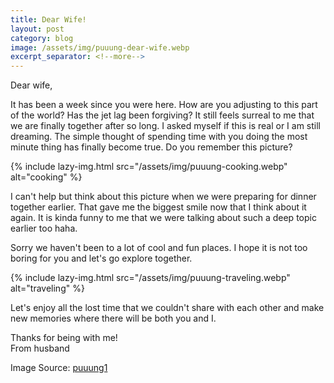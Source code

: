 ```yaml
---
title: Dear Wife!
layout: post
category: blog
image: /assets/img/puuung-dear-wife.webp
excerpt_separator: <!--more-->
---
```

Dear wife,

It has been a week since you were here. How are you adjusting to this part of the world? Has the jet lag been forgiving? It still feels surreal to me that we are finally together after so long. I asked myself if this is real or I am still dreaming. The simple thought of spending time with you doing the most minute thing has finally become true. Do you remember this picture?

<!--more-->

{% include lazy-img.html src="/assets/img/puuung-cooking.webp" alt="cooking" %}

I can't help but think about this picture when we were preparing for dinner together earlier. That gave me the biggest smile now that I think about it again. It is kinda funny to me that we were talking about such a deep topic earlier too haha.

Sorry we haven't been to a lot of cool and fun places. I hope it is not too boring for you and let's go explore together.

{% include lazy-img.html src="/assets/img/puuung-traveling.webp" alt="traveling" %}

Let's enjoy all the lost time that we couldn't share with each other and make new memories where there will be both you and I.

Thanks for being with me!
<br/>From husband

Image Source: [puuung1](https://www.instagram.com/puuung1/?hl=en)